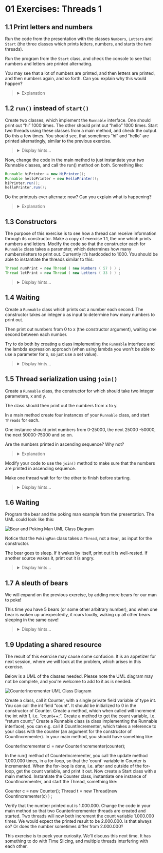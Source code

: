 # 01 Exercises: Threads 1

## 1.1 Print letters and numbers

Run the code from the presentation with the classes `Numbers`, `Letters` and `Start` (the three classes which prints letters, numbers, and starts the two threads).

Run the program from the `Start` class, and check the console to see that numbers and letters are printed alternating.

You may see that a lot of numbers are printed, and then letters are printed, and then numbers again, and so forth. Can you explain why this would happen?

<blockquote>
<details>
<summary>Explanation</summary>
  <p>The time scheduler assigns time to a single thread for an amount of time. We have no control over this, and the amount of time might vary for each execution of the program. As such, sometimes we might see many numbers in a row before letter, or vice versa. And other times only a few numbers before letters are printed, or vice versa.</p>
</details>
</blockquote>

## 1.2 `run()` instead of `start()`

Create two classes, which implement the `Runnable` interface. One should print out “hi” 1000 times. The other should print out “hello” 1000 times. Start two threads using these classes from a main method, and check the output. Do this a few times. You should see, that sometimes “hi” and “hello” are printed alternatingly, similar to the previous exercise.

<blockquote>
<details>
<summary>Display hints...</summary>
<p>Printing out "hi" and "hello" 1000 times should be trivial (use any type of loop). To create a class that implements <code>Runnable</code> simply ensure that you put your logic for printing 1000 times into the <code>.run()</code> method of that class.</p>
<details>
<summary>Display solution...</summary>

```java
public class HiPrinter implements Runnable
{
  @Override
  public void run()
  {
    for(int i = 0; i < 1000; i++)
    {
      System.out.println("hi");
    }
  }
}

public class HelloPrinter implements Runnable
{
  @Override
  public void run()
  {
    for(int i = 0; i < 1000; i++)
    {
      System.out.println("hello");
    }
  }
}

public class Test
{
  public static void main(String[] args)
  {
    Runnable hiPrinter = new HiPrinter();
    Runnable helloPrinter = new HelloPrinter();
    Thread thread1 = new Thread(hiPrinter);
    Thread thread2 = new Thread(helloPrinter);
    thread1.start();
    thread2.start();
  }
}
```

</details>
</details>

</blockquote>

Now, change the code in the main method to just instantiate your two Runnable classes, and call the run() method on both. Something like:

```java
Runnable hiPrinter = new HiPrinter();
Runnable helloPrinter = new HelloPrinter();
hiPrinter.run();
helloPrinter.run();
```

Do the printouts ever alternate now? Can you explain what is happening?

<blockquote>
<details>
<summary>Explanation</summary>
  <p>Remember that using <code>.run()</code> directly is no different than calling any other method.
  Therefore, no multithreading happens, and the code runs sequentially, just as expected.
  In order to use threads, remember to create a <code>Thread</code> object first</p>
</details>
</blockquote>

## 1.3 Constructors

The purpose of this exercise is to see how a thread can receive information through its constructor.
Make a copy of exercise 1.1, the one which prints numbers and letters. Modify the code so that the constructor each for `Runnable` class takes a parameter, which determines how many numbers/letters to print out. 
Currently it’s hardcoded to 1000. You should be able to instantiate the threads similar to this:
```java
Thread numPrint = new Thread ( new Numbers ( 57 ) ) ;
Thread letPrint = new Thread ( new Letters ( 33 ) ) ;
```

<blockquote>
<details>
<summary>Display hints...</summary>
<p>Introduce an integer attribute in the <code>Numbers</code> and <code>Letters</code> class and initialize it in the constructor.</p>
<details>
<summary>Display solution...</summary>

```java
public class Letters implements Runnable
{
    
    private int iterations;

    public Letters(int iterations) 
    {
        this.iterations = iterations;
    }

    @Override public void run()
    {
        while(true)
        {
            for (int i = 0; i < iterations; i++)
            {
                System.out.println((char) (i+97));
            }
        }
    }
}

public class Numbers implements Runnable
{
    
    private int iterations;

    public Numbers(int iterations) 
    {
        this.iterations = iterations;
    }

    @Override public void run()
    {
        while(true)
        {
            for (int i = 0; i < iterations; i++)
            {
                System.out.println(i);
            }
        }
    }
}

public class Test
{
  public static void main(String[] args)
  {
    Thread numPrint = new Thread ( new Numbers ( 57 ) ) ;
    Thread letPrint = new Thread ( new Letters ( 33 ) ) ;
    numPrint.start();
    letPrint.start();
  }
}
```

</details>
</details>

</blockquote>

## 1.4 Waiting

Create a `Runnable` class which prints out a number each second. The constructor takes an integer x as input to determine how many numbers to print out.

Then print out numbers from 0 to x (the constructor argument), waiting one second between each number.

Try to do both by creating a class implementing the `Runnable` interface and the lambda expression approach (when using lambda you won't be able to use a parameter for x, so just use a set value).

<blockquote>
<details>
<summary>Display hints...</summary>
<p>In order to wait, use the <code>Thread.sleep()</code>. This method waits a number of milliseconds given as argument.
Be aware that the method has <code>Exceptions</code> that need to be handled with <code>try/catch</code> or passed on. 

</p>
<p>To use lambda expressions, remember that it is equivalent to using an anonymous class for the <code>Thread</code> constructor. 
The constructor expects a class that implements the <code>Runnable</code> interface, and as such, you can create an implementation on the spot.</p>
<details>
<summary>Display solution...</summary>

```java
public class WaitPrinter implements Runnable
{

    private int x;

    public WaitPrinter(int x)
    {
        this.x = x;
    }

    @Override
    public void run()
    {
        for (int i = 0; i < x; i++)
        {
            System.out.println(i);
            try
            {
                Thread.sleep(1000);
            }
            catch (InterruptedException e)
            {
                e.printStackTrace();
            }
        }
    }
}

public class Test
{
    public static void main(String[] args)
    {
        Thread waitPrinter = new Thread(new WaitPrinter(10));
        waitPrinter.start();

        // Lambda expression implementation that does the same, except it uses a set value '10' in the for loop
        Thread waitPrinterLambda = new Thread(() -> {
            for (int i = 0; i < 10; i++)
            {
                System.out.println(i);
                try
                {
                    Thread.sleep(1000);
                }
                catch (InterruptedException e)
                {
                    e.printStackTrace();
                }
            }
        });
        waitPrinterLambda.start();
    }
}
```

</details>
</details>

</blockquote>

## 1.5 Thread serialization using `join()`

Create a `Runnable` class, the constructor for which should take two integer parameters, x and y. 

The class should then print out the numbers from x to y. 

In a main method create four instances of your `Runnable` class, and start `Threads` for each. 

One instance should print numbers from 0-25000, the next 25000 -50000, the next 50000-75000 and so on.

Are the numbers printed in ascending sequence? Why not?

<blockquote>
<details>
<summary>Explanation</summary>
  <p>You are starting the 4 <code>Threads</code> at the same time. As such, they will run interchangeably instead of waiting for each other.</p>
</details>
</blockquote>

Modify your code to use the `join()` method to make sure that the numbers are printed in ascending sequence.

Make one thread wait for for the other to finish before starting.

<blockquote>
<details>
<summary>Display hints...</summary>
<p>In order to wait for one thread to finish, you need to stop the execution of the <code>main</code> method, so it doesn't start the next thread until the first one finishes.

This is exactly what the <code>join()</code> method does. The method must be invoked from somewhere, and that somewhere will then wait until the thread upon which it is called finishes.

In other words, you must start the first thread from the main method, and then immediately put the main method into wait mode, using <code>join()</code> before it starts the next thread, and so on. </p>
<details>
<summary>Display solution...</summary>

```java

public class Range implements Runnable
{

    private int x, y;

    public Range(int x, int y)
    {
        this.x = x;
        this.y = y;
    }

    @Override
    public void run()
    {
        for (int i = x; i < y; i++)
        {
            System.out.println(i);
        }
    }
}


public class Test
{
    public static void main(String[] args) throws InterruptedException {
        Thread range1 = new Thread(new Range(0, 25000));
        Thread range2 = new Thread(new Range(25000, 50000));
        Thread range3 = new Thread(new Range(50000, 75000));
        Thread range4 = new Thread(new Range(75000, 100000));
        range1.start();
        range1.join();
        range2.start();
        range2.join();
        range3.start();
        range3.join();
        range4.start();
        range4.join();
    }
}

```

</details>
</details>

</blockquote>

## 1.6 Waiting
Program the bear and the poking man example from the presentation. The UML could look like this:

![Bear and Poking Man UML Class Diagram](https://github.com/MichaelViuff/SDJ2/blob/main/01%20Threads%201/Images/BearPokingManUML.png)

Notice that the `PokingMan` class takes a `Thread`, not a `Bear`, as input for the constructor.

The bear goes to sleep. If it wakes by itself, print out it is well-rested. If another source wakes it, print out it is angry.

<blockquote>
<details>
<summary>Display hints...</summary>
<p>Start by making the <code>Bear</code> class. The <code>run()</code> method must sleep for an amount of time, and when finished with sleeping, show that it is well-rested (print out "I am a well-rested bear" or similiar). If it isn't allowed to finish waiting (i.e. an <code>InterruptedException</code>code> is thrown</code>), show that it is angry (print out "I am an angry bear!" or similiar).

The <code>PokingMan </code></p> constructor must get the <code>Bear</code> thread as an argument. The <code>run()</code> method should sleep an amount of time, and then wake up (interrupt) the <code>Bear</code> thread.

Use different timers for the sleep of both threads and see what happens.</p>
<details>
<summary>Display solution...</summary>

```java
public class Bear implements Runnable
{
  @Override public void run()
  {
    try
    {
      Thread.sleep(3000);
      System.out.println("I am a well-rested bear");
    }
    catch (InterruptedException e)
    {
      System.out.println("I am an angry bear!");
    }
  }
}

public class PokingMan implements Runnable
{

  private Thread bearToPoke;

  public PokingMan(Thread bearToPoke)
  {
    this.bearToPoke = bearToPoke;
  }


  @Override public void run()
  {
    try
    {
      Thread.sleep(2000); //Change this value to allow the bear to finish resting before getting poked.
      bearToPoke.interrupt();
    }
    catch (InterruptedException e)
    {
      e.printStackTrace();
    }
  }
}

```

</details>
</details>

</blockquote>

## 1.7 A sleuth of bears

We will expand on the previous exercise, by adding more bears for our man to poke!

This time you have 5 bears (or some other arbitrary number), and when one bear is woken up unexpectedly, it roars loudly, waking up all other bears sleeping in the same cave!

<blockquote>
<details>
<summary>Display hints...</summary>
<p>In order for one bear to wake all other bears, it must have a reference to their threads. This can be done in many ways, but a simple way for now is to have a class <code>Cave</code> that contains a list of bear threads. Create a <code>wakeAllBears</code> method in that class, that interrupts all sleeping threads and removes them from the list.

When a bear is awoken by being poked, let it call the <code>WakeAllBears</code> method.

Try letting the <code>PokingMan</code> wake up different bears and confirm that everyone wakes up!

</p>
<details>
<summary>Display solution...</summary>

```java

import java.util.ArrayList;
import java.util.List;

public class Cave {

    private List<Thread> sleepingBears;

    public Cave()
    {
        sleepingBears = new ArrayList<>();
    }

    public void addBear(Thread bear)
    {
        sleepingBears.add(bear);
    }

    public void wakeAllBears()
    {
        for (Thread bear : sleepingBears)
        {
            bear.interrupt();
        }
        sleepingBears.clear();
    }
}


public class Bear implements Runnable
{

  private Cave cave;

  public Bear(Cave cave)
  {
    this.cave = cave;
  }

  @Override public void run()
  {
    try
    {
      Thread.sleep(3000);
      System.out.println("I am a well-rested bear");
    }
    catch (InterruptedException e)
    {
      System.out.println("I am an angry bear!");
      cave.wakeAllBears();
    }
  }
}

public class PokingMan implements Runnable
{

  private Thread bearToPoke;
  private int timeToSleep;

  public PokingMan(Thread bearToPoke, int timeToSleep)
  {
    this.bearToPoke = bearToPoke;
    this.timeToSleep = timeToSleep;
  }

  @Override public void run()
  {
    try
    {
      Thread.sleep(timeToSleep);
      bearToPoke.interrupt();
    }
    catch (InterruptedException e)
    {
      e.printStackTrace();
    }
  }
}



```

</details>
</details>

</blockquote>



## 1.9 Updating a shared resource

The result of this exercise may cause some confusion. It is an appetizer for next session, where we will look at the problem, which arises in this exercise.

Below is a UML of the classes needed. Please note the UML diagram may not be complete, and you're welcome to add to it as is needed.

![CounterIncrementer UML Class Diagram](https://github.com/MichaelViuff/SDJ2/blob/main/01%20Threads%201/Images/CounterIncrementerUML.png)

Create a class, call it Counter, with a single private field variable of type int. You can call the int field “count”. It should be initialized to 0 in the constructor of Counter.
Create a method, which when called will increment the int with 1, i.e. “count++;”.
Create a method to get the count variable, i.e. “return count;”
Create a Runnable class (a class implementing the Runnable interface), you can e.g. call it CountIncrementer, which takes a reference to your class with the counter (an argument for the constructor of CountIncrementer). In your main method, you should have something like:

CounterIncrementer ci = new CounterIncrementer(counter);

In the run() method of CounterIncrementer, you call the update method 1.000.000 times, in a for-loop, so that the ‘count’ variable in Counter is incremented. When the for-loop is done, i.e. after and outside of the for-loop, get the count variable, and print it out.
Now create a Start class with a main method. Instantiate the Counter class, instantiate one instance of CountIncrementer, and start the Thread, something like:

Counter c = new Counter();
Thread t = new Thread(new CountIncrementer(c) ) ;

Verify that the number printed out is 1.000.000.
Change the code in your main method so that two CounterIncrementer threads are created and started.
Two threads will now both increment the count variable 1.000.000 times. We would expect the printed result to be 2.000.000. Is that always so? Or does the number sometimes differ from 2.000.000?

This exercise is to peek your curiosity. We’ll discuss this next time. It has something to do with Time Slicing, and multiple threads interfering with each other.

